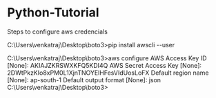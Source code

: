 # Python-Tutorial
Steps to configure aws credencials

C:\Users\venkatraj\Desktop\boto3>pip install awscli --user

C:\Users\venkatraj\Desktop\boto3>aws configure
AWS Access Key ID [None]: AKIAJZKRSWXKFQ5KDI4Q 
AWS Secret Access Key [None]: 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 
Default region name [None]: ap-south-1 
Default output format [None]: json
C:\Users\venkatraj\Desktop\boto3>


